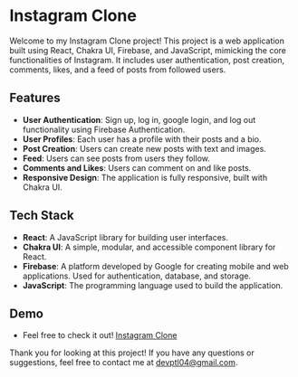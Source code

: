 # Instagram Clone

Welcome to my Instagram Clone project! This project is a web application built using React, Chakra UI, Firebase, and JavaScript, mimicking the core functionalities of Instagram. It includes user authentication, post creation, comments, likes, and a feed of posts from followed users.

## Features

- **User Authentication**: Sign up, log in, google login, and log out functionality using Firebase Authentication.
- **User Profiles**: Each user has a profile with their posts and a bio.
- **Post Creation**: Users can create new posts with text and images.
- **Feed**: Users can see posts from users they follow.
- **Comments and Likes**: Users can comment on and like posts.
- **Responsive Design**: The application is fully responsive, built with Chakra UI.

## Tech Stack

- **React**: A JavaScript library for building user interfaces.
- **Chakra UI**: A simple, modular, and accessible component library for React.
- **Firebase**: A platform developed by Google for creating mobile and web applications. Used for authentication, database, and storage.
- **JavaScript**: The programming language used to build the application.

## Demo
- Feel free to check it out! [Instagram Clone](https://mycustomsocialmedia.vercel.app)


Thank you for looking at this project! If you have any questions or suggestions, feel free to contact me at devptl04@gmail.com.


